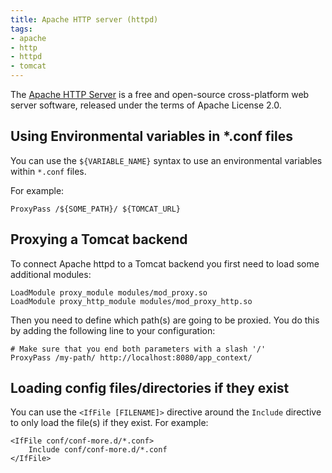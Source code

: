 ```yaml
---
title: Apache HTTP server (httpd)
tags: 
- apache
- http
- httpd
- tomcat
---
```


The [Apache HTTP Server](https://httpd.apache.org/) is a free and open-source cross-platform web server software, released under the terms of Apache License 2.0.
<!--more-->

## Using Environmental variables in *.conf files

You can use the `${VARIABLE_NAME}` syntax to use an environmental variables within `*.conf` files.

For example:

```text
ProxyPass /${SOME_PATH}/ ${TOMCAT_URL}
```

## Proxying a Tomcat backend 

To connect Apache httpd to a Tomcat backend you first need to load some additional modules:

```text
LoadModule proxy_module modules/mod_proxy.so
LoadModule proxy_http_module modules/mod_proxy_http.so
```
Then you need to define which path(s) are going to be proxied. You do this by adding the following line to your configuration: 

```text
# Make sure that you end both parameters with a slash '/'
ProxyPass /my-path/ http://localhost:8080/app_context/
```

## Loading config files/directories if they exist

You can use the `<IfFile [FILENAME]>` directive around the `Include` directive to only load the file(s) if they exist.
For example:

```text
<IfFile conf/conf-more.d/*.conf>
    Include conf/conf-more.d/*.conf
</IfFile>
```